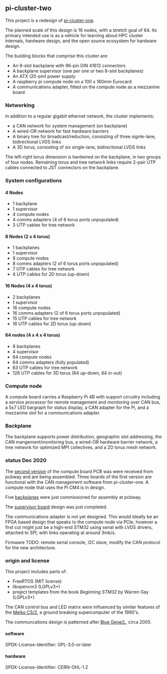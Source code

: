 ## pi-cluster-two

This project is a redesign of
[pi-cluster-one](https://github.com/garlick/pi-cluster-one).

The planned scale of this design is 16 nodes, with a stretch goal of 64.
Its primary intended use is as a vehicle for learning about HPC cluster
internals, hardware design, and the open source ecosystem for hardware design.

The building blocks that comprise this cluster are:
* An 8-slot backplane with 96-pin DIN 41612 connectors
* A backplane supervisor (one per one or two 8-slot backplanes)
* An ATX (20-pin) power supply
* A raspberry pi compute node on a 100 x 160mm Eurocard
* A communications adapter, fitted on the compute node as a mezzanine board

### Networking

In addition to a regular gigabit ethernet network, the cluster implements:
* a CAN network for system management (on backplane)
* A wired-OR network for fast hardware barriers
* A binary tree for broadcast/reduction, consisting of three signle-lane,
  bidirectional LVDS links
* A 3D torus, consisting of six single-lane, bidirectional LVDS links

The left-right torus dimension is hardwired on the backplane, in two
groups of four nodes.  Remaining torus and tree network links require
2-pair UTP cables connected to JST connectors on the backplane.

### System configurations

#### 4 Nodes

* 1 backplane
* 1 supervisor
* 4 compute nodes
* 4 comms adapters (4 of 6 torus ports unpopulated)
* 3 UTP cables for tree network

#### 8 Nodes (2 x 4 torus)

* 1 backplanes
* 1 supervisor
* 8 compute nodes
* 8 comms adapters (2 of 6 torus ports unpopulated)
* 7 UTP cables for tree network
* 4 UTP cables for 2D torus (up-down)

#### 16 Nodes (4 x 4 torus)

* 2 backplanes
* 1 supervisor
* 16 compute nodes
* 16 comms adapters (2 of 6 torus ports unpopulated)
* 15 UTP cables for tree network
* 16 UTP cables for 2D torus (up-down)

#### 64 nodes (4 x 4 x 4 torus)

* 8 backplanes
* 4 supervisor
* 64 compute nodes
* 64 comms adapters (fully populated)
* 63 UTP cables for tree network
* 128 UTP cables for 3D torus (64 up-down, 64 in-out)

### Compute node

A compute board carries a Raspberry Pi 4B with support circuitry including
a service processor for remote management and monitoring over CAN bus,
a 5x7 LED bargraph for status display, a CAN adapter for the Pi, and a
mezzanine slot for a communications adapter.

### Backplane

The backplane supports power distribution, geographic slot addressing,
the CAN mangement/monitoring bus, a wired-OR hardware barrier network,
a tree network for optimized MPI collectives, and a 2D torus mesh network.

### status Dec 2020

The [second version](hardware/pi-carrier/README.md) of the compute board
PCB was were received from pcbway and are being assembled.  Three boards
of the first version are functional with the CAN management software from
pi-cluster-one.  A compute node that uses the Pi CM4 is in design.

Five [backplanes](hardware/bus-8/README.md) were just commissioned for
assembly at pcbway.

The [supervisor board](hardware/supervisor) design was just completed.

The communications adapter is not yet designed. This would ideally be an
FPGA based design that speaks to the compute node via PCIe, however a first
cut might just be a high-end STM32 using serial with LVDS drivers, attached
to SPI, with links operating at around 3mb/s.

Firmware TODO: remote serial console, I2C slave, modify the CAN protocol
for the new architecture.

### origin and license

This project includes parts of:
* FreeRTOS (MIT license)
* libopencm3 (LGPLv3+)
* project templates from the book _Beginning STM32_ by Warren Gay (LGPLv3+)

The CAN control bus and LED matrix were influenced by similar features
of the [Meiko CS/2](https://github.com/garlick/meiko-cs2), a ground breaking
supercomputer of the 1990's.

The communcations design is patterned after
[Blue Gene/L](https://en.wikipedia.org/wiki/IBM_Blue_Gene), circa 2005.

#### software

SPDX-License-Identifier: GPL-3.0-or-later

#### hardware

SPDX-License-Identifier: CERN-OHL-1.2
